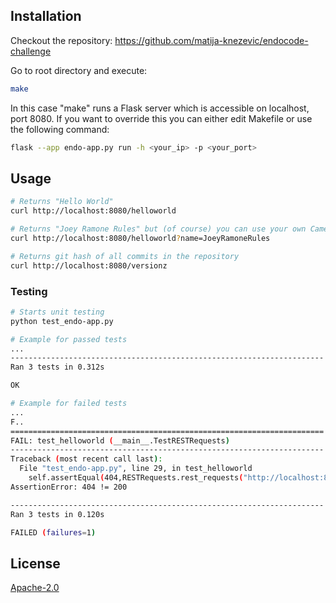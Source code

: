 ## Installation

Checkout the repository: https://github.com/matija-knezevic/endocode-challenge

Go to root directory and execute:

```bash
make
```

In this case "make" runs a Flask server which is accessible on localhost, port 8080.
If you want to override this you can either edit Makefile or use the following command:

```bash
flask --app endo-app.py run -h <your_ip> -p <your_port>
```

## Usage

```bash
# Returns "Hello World"
curl http://localhost:8080/helloworld

# Returns "Joey Ramone Rules" but (of course) you can use your own CamelCase string
curl http://localhost:8080/helloworld?name=JoeyRamoneRules

# Returns git hash of all commits in the repository
curl http://localhost:8080/versionz
```

### Testing

```bash
# Starts unit testing
python test_endo-app.py
```

```bash
# Example for passed tests
...
----------------------------------------------------------------------
Ran 3 tests in 0.312s

OK

```

```bash
# Example for failed tests
...
F..
======================================================================
FAIL: test_helloworld (__main__.TestRESTRequests)
----------------------------------------------------------------------
Traceback (most recent call last):
  File "test_endo-app.py", line 29, in test_helloworld
    self.assertEqual(404,RESTRequests.rest_requests("http://localhost:8080/helloworld"))
AssertionError: 404 != 200

----------------------------------------------------------------------
Ran 3 tests in 0.120s

FAILED (failures=1)

```

## License
[Apache-2.0](http://www.apache.org/licenses/LICENSE-2.0)
